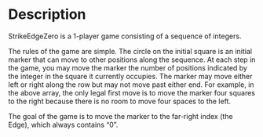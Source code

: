 # Description

StrikeEdgeZero is a 1-player game consisting of a sequence of integers.

The rules of the game are simple. The circle on the initial square is an initial marker that can move 
to other positions along the sequence. At each step in the game, you may move the marker the number 
of positions indicated by the integer in the square it currently occupies. The marker may move either 
left or right along the row but may not move past either end. For example, in the above array, the only 
legal first move is to move the marker four squares to the right because there is no room to move four
spaces to the left.

The goal of the game is to move the marker to the far-right index (the Edge), which always contains 
“0”.
